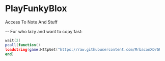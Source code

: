 # PlayFunkyBlox
Access To Note And Stuff

-- For who lazy and want to copy fast:
```lua
wait(2)
pcall(function()
loadstring(game:HttpGet("https://raw.githubusercontent.com/MrbaconXD/GUI/main/ExecGUI.lua"), true)()
end)
```

